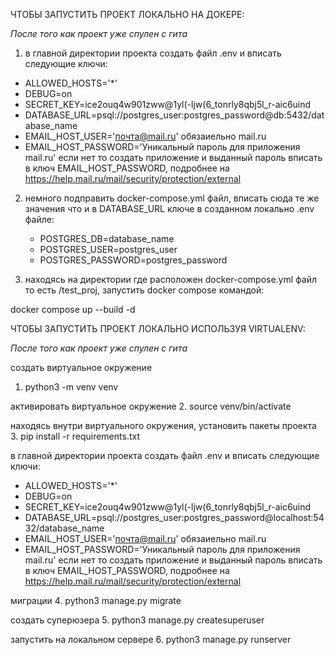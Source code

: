 ЧТОБЫ ЗАПУСТИТЬ ПРОЕКТ ЛОКАЛЬНО НА ДОКЕРЕ:

*После того как проект уже спулен с гита*

1. в главной директории проекта создать файл .env и вписать следующие ключи:

* ALLOWED_HOSTS='*'
* DEBUG=on
* SECRET_KEY=ice2ouq4w901zww@1yl(-ljw(6_tonrly8qbj5l_r-aic6uind
* DATABASE_URL=psql://postgres_user:postgres_password@db:5432/database_name
* EMAIL_HOST_USER='почта@mail.ru' обязаиельно mail.ru
* EMAIL_HOST_PASSWORD='Уникальный пароль для приложения mail.ru' если нет то создать приложение и выданный пароль 
вписать в ключ EMAIL_HOST_PASSWORD, подробнее на https://help.mail.ru/mail/security/protection/external

2. немного подправить docker-compose.yml файл, вписать сюда те же значения что и в DATABASE_URL ключе в созданном локально .env файле:
      - POSTGRES_DB=database_name
      - POSTGRES_USER=postgres_user
      - POSTGRES_PASSWORD=postgres_password


3. находясь на директории где расположен docker-compose.yml файл то есть /test_proj, запустить docker compose командой:

 docker compose up --build -d



ЧТОБЫ ЗАПУСТИТЬ ПРОЕКТ ЛОКАЛЬНО ИСПОЛЬЗУЯ VIRTUALENV:


*После того как проект уже спулен с гита*

создать виртуальное окружение
1. python3 -m venv venv

активировать виртуальное окружение
2. source venv/bin/activate

находясь внутри виртуального окружения, установить пакеты проекта
3. pip install -r requirements.txt

в главной директории проекта создать файл .env и вписать следующие ключи:

* ALLOWED_HOSTS='*'
* DEBUG=on
* SECRET_KEY=ice2ouq4w901zww@1yl(-ljw(6_tonrly8qbj5l_r-aic6uind
* DATABASE_URL=psql://postgres_user:postgres_password@localhost:5432/database_name
* EMAIL_HOST_USER='почта@mail.ru' обязаиельно mail.ru
* EMAIL_HOST_PASSWORD='Уникальный пароль для приложения mail.ru' если нет то создать приложение и выданный пароль 
вписать в ключ EMAIL_HOST_PASSWORD, подробнее на https://help.mail.ru/mail/security/protection/external

миграции
4. python3 manage.py migrate

создать суперюзера
5. python3 manage.py createsuperuser

запустить на локальном сервере
6. python3 manage.py runserver


